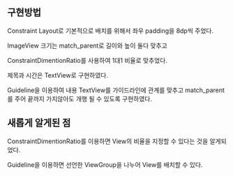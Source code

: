 ## 구현방법

Constraint Layout로 기본적으로 배치를 위해서 좌우 padding을 8dp씩 주었다.

ImageView 크기는 match_parent로 길이와 높이 둘다 맞추고

ConstraintDimentionRatio를 사용하여 1대1 비율로 맞추었다.

제목과 시간은 TextView로 구현하였다.

Guideline을 이용하여 내용 TextView를 가이드라인에 관계를 맞추고 match_parent를 주어 끝까지 가지않아도 개행 될 수 있도록 구현하였다.



## 새롭게 알게된 점

ConstraintDimentionRatio를 이용하면 View의 비율을 지정할 수 있다는 것을 알게되었다.

 Guideline을 이용하면 선언한 ViewGroup을 나누어 View를 배치할 수 있다.